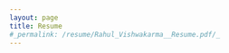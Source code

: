 ```yaml
---
layout: page
title: Resume
#_permalink: /resume/Rahul_Vishwakarma__Resume.pdf/_
---
```


<object data="{{ site.url }}{{ site.baseurl }}/resume/Rahul_Vishwakarma__Resume.pdf" width="1000" height="1000" type="application/pdf"></object>